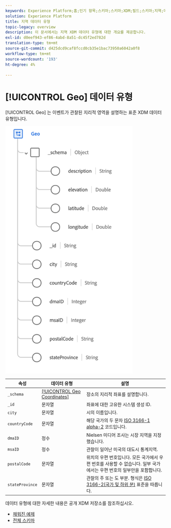 ```yaml
---
keywords: Experience Platform;홈;인기 항목;스키마;스키마;XDM;필드;스키마;지역;데이터 유형;데이터 유형;데이터 유형;;home;popular topics;schema;XDM;fields;schemas;geo;datatype;data-type;data-type;
solution: Experience Platform
title: 지역 데이터 유형
topic-legacy: overview
description: 이 문서에서는 지역 XDM 데이터 유형에 대한 개요를 제공합니다.
exl-id: d0eef943-ef86-4abd-8a51-dc45f2ed782d
translation-type: tm+mt
source-git-commit: d425dcd9caf8fccd0cb35e1bac73950a6042a0f8
workflow-type: tm+mt
source-wordcount: '193'
ht-degree: 4%

---
```


# [!UICONTROL Geo] 데이터 유형

[!UICONTROL Geo] 는 이벤트가 관찰된 지리적 영역을 설명하는 표준 XDM 데이터 유형입니다.

<img src="../images/data-types/geo.png" width="400" /><br />

| 속성 | 데이터 유형 | 설명 |
| --- | --- | --- |
| `_schema` | [[!UICONTROL Geo Coordinates]](./geo-coordinates.md) | 장소의 지리적 좌표를 설명합니다. |
| `_id` | 문자열 | 좌표에 대한 고유한 시스템 생성 ID. |
| `city` | 문자열 | 시의 이름입니다. |
| `countryCode` | 문자열 | 해당 국가의 두 문자 <a href="https://datahub.io/core/country-list">ISO 3166-1 alpha-2</a> 코드입니다. |
| `dmaID` | 정수 | Nielsen 미디어 조사는 시장 지역을 지정했습니다. |
| `msaID` | 정수 | 관찰이 일어난 미국의 대도시 통계지역. |
| `postalCode` | 문자열 | 위치의 우편 번호입니다. 모든 국가에서 우편 번호를 사용할 수 없습니다. 일부 국가에서는 우편 번호의 일부만을 포함합니다. |
| `stateProvince` | 문자열 | 관찰의 주 또는 도 부분. 형식은 [ISO 3166-2(국가 및 하위 분)](http://www.unece.org/cefact/locode/subdivisions.html) 표준을 따릅니다. |

데이터 유형에 대한 자세한 내용은 공개 XDM 저장소를 참조하십시오.

* [채워진 예제](https://github.com/adobe/xdm/blob/master/components/datatypes/geo.example.1.json)
* [전체 스키마](https://github.com/adobe/xdm/blob/master/components/datatypes/geo.schema.json)
